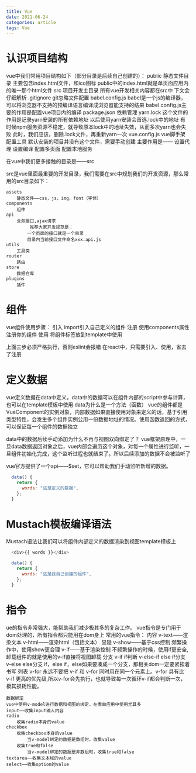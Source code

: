 ```yaml
---
title: Vue
date: 2021-06-24
categories: article
tags: Vue
---
```

# 认识项目结构

vue中我们常用项目结构如下（部分目录是后续自己创建的）：
    public
        静态文件目录
        主要包含index.html文件，和ico图标
        public中的index.html就是单页面应用内的唯一那个html文件
    src
        项目开发主目录
        所有vue开发相关内容都在src中
    下文会仔细解析
    .gitignore
        git忽略文件配置
    babel.config.js
        babel是一个js的编译器，可以将浏览器不支持的预编译语言编译成浏览器能支持的结果
        babel.config.js主要的作用是配置vue项目内的编译
        package.json
    依赖管理
        yarn.lock
        这个文件的作用是记录yarn安装的所有依赖地址
        以后使用yarn安装会首选.lock中的地址
        有时候npm服务资源不稳定，就导致原本lock中的地址失效，从而多次yarn也会失败
        此时，我们应该，删除.lock文件，再重新yarn一次
    vue.config.js
        vue脚手架配置工具
        默认安装的项目并没有这个文件，需要手动创建
        主要作用是——
                    设置代理
                    设置编译
                    配置多页面
                    配置本地服务

在vue中我们更多接触的目录是——src

src是vue里面最重要的开发目录，我们需要在src中规划我们的开发资源，那么常用的src目录如下：

    assets
        静态文件——css，js，img，font（字体）
    components
        组件
    api
        业务接口,ajax请求
             推荐大家开发规范是：
            一个页面的接口就是一个目录
            目录内当前接口文件命名xxx.api.js
    utils
        工具类
    router
        路由
    store
        数据仓库
    plugins
        插件

# 组件

vue组件使用步骤：
    引入
        import引入自己定义的组件
    注册
        使用components属性注册你的组件
    使用
        将组件标签放到template中使用

上面三步必须严格执行，否则eslint会报错
在react中，只需要引入、使用，省去了注册

# 定义数据

vue定义数据在data中定义，data中的数据可以在组件内部的script中参与计算，也可以在template模板中使用
data为什么是一个方法（函数）
vue的组件都是VueComponent的实例对象，内部数据如果直接使用对象来定义的话，基于引用类型特性，会发生多个组件实例公用一份数据地址的情况。使用函数返回的方式，可以保证每一个组件的数据独立

data中的数据后续手动添加为什么不再与视图双向绑定了？
vue框架原理中，一旦data数据返回对象之后，vue内部会遍历这个对象，对每一个属性进行监听，一旦组件初始化完成，这个监听过程也就结束了。所以后续添加的数据不会被监听了

vue官方提供了一个api——$set，它可以帮助我们手动监听新增的数据。
```javascript
  data() {
    return {
      words: "这是定义的数据",
    };
  }
```
# Mustach模板编译语法

Mustach语法让我们可以将组件内部定义的数据渲染到视图template模板上

```javascript
  <div>{{ words }}</div>

  data() {
    return {
      words: "这是我自己创建的组件",
    };
  }
```
# 指令
ue的指令非常强大，能帮助我们减少极其多的复杂工作。
vue指令是专门用于dom处理的，所有指令都只能用在dom身上
常用的vue指令：
    内容
        v-text——渲染文本
        v-html——渲染html（包括文本）
    显隐
        v-show——基于css控制
            频繁操作中，使用show更合理
        v-if——基于渲染控制
            不频繁操作的时候，使用if更安全,卸载组件的就是使用的v-if直接将视图卸载
    分支
        v-if
            if判断
        v-else-if
            else if分支
        v-else
            else分支
        if，else if，else如果要凑成一个分支，那相关dom一定要紧挨着书写
    列表
        v-for
  永远不要把 v-if 和 v-for 同时用在同一个元素上。v-for 具有比 v-if 更高的优先级,所以v-for会先执行，也就导致每一次循环v-if都会判断一次，极其损耗性能。


    数据绑定
    vue中使用v-model进行数据和视图的绑定，在表单应用中使用尤其多
    input——收集input输入内容
    radio
        收集radio本身的value
    checkbox
        收集checkbox本身的value
            当v-model绑定的数据是数组时，收集value
        收集true和false
            当v-model绑定的数据是非数组时，收集true和false
    textarea——收集文本域的value
    select——收集option的value